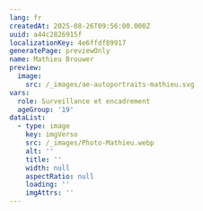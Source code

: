 ```yaml
---
lang: fr
createdAt: 2025-08-26T09:56:00.000Z
uuid: a44c2826915f
localizationKey: 4e6ffdf89917
generatePage: previewOnly
name: Mathieu Brouwer
preview:
  image:
    src: /_images/ae-autoportraits-mathieu.svg
vars:
  role: Surveillance et encadrement
  ageGroup: '19'
dataList:
  - type: image
    key: imgVerso
    src: /_images/Photo-Mathieu.webp
    alt: ''
    title: ''
    width: null
    aspectRatio: null
    loading: ''
    imgAttrs: ''
---
```


